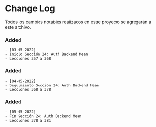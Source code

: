 # Change Log
Todos los cambios notables realizados en estre proyecto se agregarán a este archivo.

### Added
    - [03-05-2022]
    - Inicio Sección 24: Auth Backend Mean
    - Lecciones 357 a 368
### Added
    - [04-05-2022]
    - Seguimiento Sección 24: Auth Backend Mean
    - Lecciones 368 a 378

### Added
    - [05-05-2022]
    - Fín Sección 24: Auth Backend Mean
    - Lecciones 378 a 381
